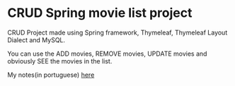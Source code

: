 # CRUD Spring movie list project
CRUD Project made using Spring framework, Thymeleaf, Thymeleaf Layout Dialect and MySQL.

You can use the ADD movies, REMOVE movies, UPDATE movies and obviously SEE the movies in the list.

My notes(in portuguese) [here](https://fflow021.notion.site/Spring-framework-1ed1dee8aade4e9f85ed01d81d5421d5?pvs=4)
